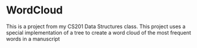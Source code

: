 # WordCloud
This is a project from my CS201 Data Structures class. This project uses a special implementation of a tree to create a word cloud of the most frequent words in a manuscript
